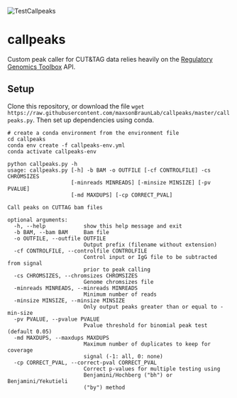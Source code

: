 ![TestCallpeaks](https://github.com/maxsonBraunLab/callpeaks/workflows/TestCallpeaks/badge.svg?branch=master)

# callpeaks

Custom peak caller for CUT&amp;TAG data relies heavily on the [Regulatory Genomics Toolbox](https://github.com/CostaLab/reg-gen) API. 

## Setup

Clone this repository, or download the file `wget https://raw.githubusercontent.com/maxsonBraunLab/callpeaks/master/callpeaks.py`. Then set up dependencies using conda.

```
# create a conda environment from the environment file
cd callpeaks
conda env create -f callpeaks-env.yml
conda activate callpeaks-env

python callpeaks.py -h
usage: callpeaks.py [-h] -b BAM -o OUTFILE [-cf CONTROLFILE] -cs CHROMSIZES
                    [-minreads MINREADS] [-minsize MINSIZE] [-pv PVALUE]
                    [-md MAXDUPS] [-cp CORRECT_PVAL]

Call peaks on CUTTAG bam files

optional arguments:
  -h, --help            show this help message and exit
  -b BAM, --bam BAM     Bam file
  -o OUTFILE, --outfile OUTFILE
                        Output prefix (filename without extension)
  -cf CONTROLFILE, --controlfile CONTROLFILE
                        Control input or IgG file to be subtracted from signal
                        prior to peak calling
  -cs CHROMSIZES, --chromsizes CHROMSIZES
                        Genome chromsizes file
  -minreads MINREADS, --minreads MINREADS
                        Minimum number of reads
  -minsize MINSIZE, --minsize MINSIZE
                        Only output peaks greater than or equal to -min-size
  -pv PVALUE, --pvalue PVALUE
                        Pvalue threshold for binomial peak test (default 0.05)
  -md MAXDUPS, --maxdups MAXDUPS
                        Maximum number of duplicates to keep for coverage
                        signal (-1: all, 0: none)
  -cp CORRECT_PVAL, --correct-pval CORRECT_PVAL
                        Correct p-values for multiple testing using
                        Benjamini/Hochberg ("bh") or Benjamini/Yekutieli
                        ("by") method
```
